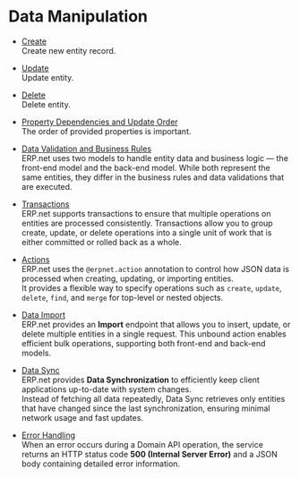# Data Manipulation


* [Create](./create.md)  
   Create new entity record.

* [Update](./update.md)  
   Update  entity.

* [Delete](./delete.md)  
   Delete entity.

* [Property Dependencies and Update Order](./update-order.md)  
   The order of provided properties is important.

* [Data Validation and Business Rules](./data-validation.md)  
   ERP.net uses two models to handle entity data and business logic — the front-end model and the back-end model.
   While both represent the same entities, they differ in the business rules and data validations that are executed.

* [Transactions](./transactions.md)  
   ERP.net supports transactions to ensure that multiple operations on entities are processed consistently.
   Transactions allow you to group create, update, or delete operations into a single unit of work that is either committed or rolled back as a whole.

* [Actions](./erpnet-action.md)  
   ERP.net uses the `@erpnet.action` annotation to control how JSON data is processed when creating, updating, or importing entities.  
   It provides a flexible way to specify operations such as `create`, `update`, `delete`, `find`, and `merge` for top-level or nested objects.

* [Data Import](./import.md)  
   ERP.net provides an **Import** endpoint that allows you to insert, update, or delete multiple entities in a single request. This unbound action enables efficient bulk operations, supporting both front-end and back-end models.

* [Data Sync](../data-sync/index.md)  
   ERP.net provides **Data Synchronization** to efficiently keep client applications up-to-date with system changes.  
   Instead of fetching all data repeatedly, Data Sync retrieves only entities that have changed since the last synchronization, ensuring minimal network usage and fast updates.

* [Error Handling](./error-handling.md)  
   When an error occurs during a Domain API operation, the service returns an HTTP status code **500 (Internal Server Error)** and a JSON body containing detailed error information.


